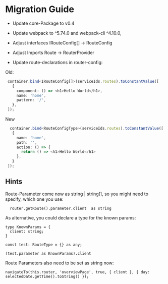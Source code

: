 # Migration Guide

 - Update core-Package to v0.4
 - Update webpack to ^5.74.0 and webpack-cli ^4.10.0,
 - Adjust interfaces
   IRouteConfig[] -> RouteConfig

- Adjust Imports
  Route  -> RouterProvider

 - Update route-declarations in router-config:

 Old:
 ```ts
  container.bind<IRouteConfig[]>(serviceIds.routes).toConstantValue([
    {
      component: () => <h1>Hello World</h1>,
      name: 'home',
      pattern: '/',
    },
  ]);
 ```

 New
 ```ts
   container.bind<RouteConfigType>(serviceIds.routes).toConstantValue([
    {
      name: 'home',
      path: '',
      action: () => {
        return () => <h1>Hello World</h1>
      },
    }
  ]);
  ```

  ## Hints
  Route-Parameter come now as string | string[], so you might need to specify, which one you use:
  ``` 
    router.getRoute().parameter.client  as string 
  ```
  As alternative, you could declare a type for the known params:
  ```
  type KnownParams = {
    client: string;
  }

  const test: RouteType = {} as any;

  (test.parameter as KnownParams).client
  ```
  Route Parameters also need to be set as string now:
  ```
  navigateTo(this.router, 'overviewPage', true, { client }, { day: selectedDate.getTime().toString() });
  ```
